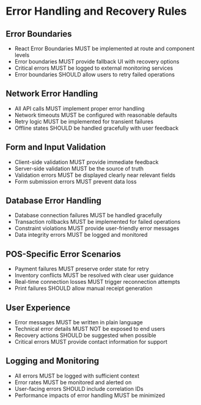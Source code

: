# Error Handling and Recovery Rules

## Error Boundaries
- React Error Boundaries MUST be implemented at route and component levels
- Error boundaries MUST provide fallback UI with recovery options
- Critical errors MUST be logged to external monitoring services
- Error boundaries SHOULD allow users to retry failed operations

## Network Error Handling
- All API calls MUST implement proper error handling
- Network timeouts MUST be configured with reasonable defaults
- Retry logic MUST be implemented for transient failures
- Offline states SHOULD be handled gracefully with user feedback

## Form and Input Validation
- Client-side validation MUST provide immediate feedback
- Server-side validation MUST be the source of truth
- Validation errors MUST be displayed clearly near relevant fields
- Form submission errors MUST prevent data loss

## Database Error Handling
- Database connection failures MUST be handled gracefully
- Transaction rollbacks MUST be implemented for failed operations
- Constraint violations MUST provide user-friendly error messages
- Data integrity errors MUST be logged and monitored

## POS-Specific Error Scenarios
- Payment failures MUST preserve order state for retry
- Inventory conflicts MUST be resolved with clear user guidance
- Real-time connection losses MUST trigger reconnection attempts
- Print failures SHOULD allow manual receipt generation

## User Experience
- Error messages MUST be written in plain language
- Technical error details MUST NOT be exposed to end users
- Recovery actions SHOULD be suggested when possible
- Critical errors MUST provide contact information for support

## Logging and Monitoring
- All errors MUST be logged with sufficient context
- Error rates MUST be monitored and alerted on
- User-facing errors SHOULD include correlation IDs
- Performance impacts of error handling MUST be minimized
